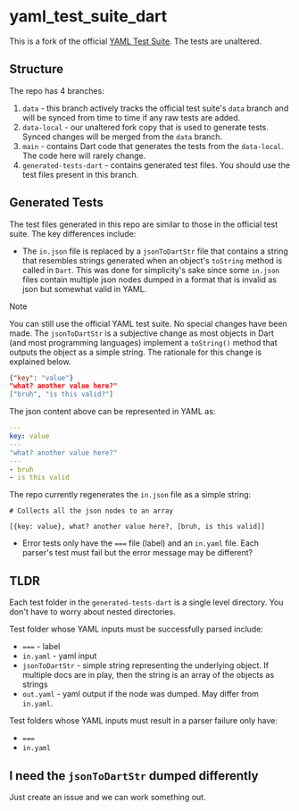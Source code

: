 # yaml_test_suite_dart

This is a fork of the official [YAML Test Suite][yaml_link]. The tests are unaltered.

## Structure

The repo has 4 branches:

1. `data` - this branch actively tracks the official test suite's `data` branch and will be synced from time to time if any raw tests are added.
2. `data-local` - our unaltered fork copy that is used to generate tests. Synced changes will be merged from the `data` branch.
3. `main` - contains Dart code that generates the tests from the `data-local`. The code here will rarely change.
4. `generated-tests-dart` - contains generated test files. You should use the test files present in this branch.

## Generated Tests

The test files generated in this repo are similar to those in the official test suite. The key differences include:

* The `in.json` file is replaced by a `jsonToDartStr` file that contains a string that resembles strings generated when an object's `toString` method is called in `Dart`. This was done for simplicity's sake since some `in.json` files contain multiple json nodes dumped in a format that is invalid as json but somewhat valid in YAML.

> [!NOTE]
> You can still use the official YAML test suite. No special changes have been made. The `jsonToDartStr` is a subjective change as most objects in Dart (and most programming languages) implement a `toString()` method that outputs the object as a simple string. The rationale for this change is explained below.

```json
{"key": "value"}
"what? another value here?"
["bruh", "is this valid?"]
```

The json content above can be represented in YAML as:

```yaml
---
key: value
---
"what? another value here?"
---
- bruh
- is this valid
```

The repo currently regenerates the `in.json` file as a simple string:

```shell
# Collects all the json nodes to an array

[{key: value}, what? another value here?, [bruh, is this valid]]
```

* Error tests only have the `===` file (label) and an `in.yaml` file. Each parser's test must fail but the error message may be different?

## TLDR

Each test folder in the `generated-tests-dart` is a single level directory. You don't have to worry about nested directories.

Test folder whose YAML inputs must be successfully parsed include:

* `===` - label
* `in.yaml` - yaml input
* `jsonToDartStr` - simple string representing the underlying object. If multiple docs are in play, then the string is an array of the objects as strings
* `out.yaml` - yaml output if the node was dumped. May differ from `in.yaml`.

Test folders whose YAML inputs must result in a parser failure only have:

* `===`
* `in.yaml`

## I need the `jsonToDartStr` dumped differently

Just create an issue and we can work something out.

[yaml_link]: https://github.com/yaml/yaml-test-suite
